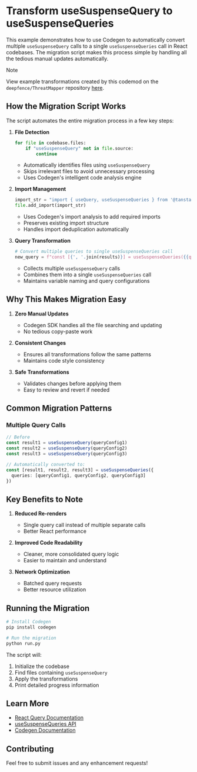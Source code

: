 # Transform useSuspenseQuery to useSuspenseQueries

This example demonstrates how to use Codegen to automatically convert multiple `useSuspenseQuery` calls to a single `useSuspenseQueries` call in React codebases. The migration script makes this process simple by handling all the tedious manual updates automatically.

> [!NOTE]
> View example transformations created by this codemod on the `deepfence/ThreatMapper` repository [here](codegen.sh/codemod/a433152e-5e8d-4319-8043-19ff2b418869/public/diff).

## How the Migration Script Works

The script automates the entire migration process in a few key steps:

1. **File Detection**

   ```python
   for file in codebase.files:
       if "useSuspenseQuery" not in file.source:
           continue
   ```

   - Automatically identifies files using `useSuspenseQuery`
   - Skips irrelevant files to avoid unnecessary processing
   - Uses Codegen's intelligent code analysis engine

1. **Import Management**

   ```python
   import_str = "import { useQuery, useSuspenseQueries } from '@tanstack/react-query'"
   file.add_import(import_str)
   ```

   - Uses Codegen's import analysis to add required imports
   - Preserves existing import structure
   - Handles import deduplication automatically

1. **Query Transformation**

   ```python
   # Convert multiple queries to single useSuspenseQueries call
   new_query = f"const [{', '.join(results)}] = useSuspenseQueries({{queries: [{', '.join(queries)}]}})"
   ```

   - Collects multiple `useSuspenseQuery` calls
   - Combines them into a single `useSuspenseQueries` call
   - Maintains variable naming and query configurations

## Why This Makes Migration Easy

1. **Zero Manual Updates**

   - Codegen SDK handles all the file searching and updating
   - No tedious copy-paste work

1. **Consistent Changes**

   - Ensures all transformations follow the same patterns
   - Maintains code style consistency

1. **Safe Transformations**

   - Validates changes before applying them
   - Easy to review and revert if needed

## Common Migration Patterns

### Multiple Query Calls

```typescript
// Before
const result1 = useSuspenseQuery(queryConfig1)
const result2 = useSuspenseQuery(queryConfig2)
const result3 = useSuspenseQuery(queryConfig3)

// Automatically converted to:
const [result1, result2, result3] = useSuspenseQueries({
  queries: [queryConfig1, queryConfig2, queryConfig3]
})
```

## Key Benefits to Note

1. **Reduced Re-renders**

   - Single query call instead of multiple separate calls
   - Better React performance

1. **Improved Code Readability**

   - Cleaner, more consolidated query logic
   - Easier to maintain and understand

1. **Network Optimization**

   - Batched query requests
   - Better resource utilization

## Running the Migration

```bash
# Install Codegen
pip install codegen

# Run the migration
python run.py
```

The script will:

1. Initialize the codebase
1. Find files containing `useSuspenseQuery`
1. Apply the transformations
1. Print detailed progress information

## Learn More

- [React Query Documentation](https://tanstack.com/query/latest)
- [useSuspenseQueries API](https://tanstack.com/query/latest/docs/react/reference/useSuspenseQueries)
- [Codegen Documentation](https://docs.codegen.com)

## Contributing

Feel free to submit issues and any enhancement requests!

